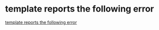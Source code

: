 # template reports the following error
[template reports the following error](https://aiwithcloud.com/2022/09/15/template_reports_the_following_error/)